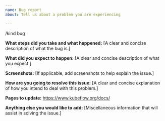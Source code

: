 ```yaml
---
name: Bug report
about: Tell us about a problem you are experiencing

---
```


/kind bug

<!-- This is an improvement needed section where you can report any bugs or suggestions for improvements, etc. -->

<!-- Before sumbitting this issue, please do fill in the following information. -->

**What steps did you take and what happened:**
[A clear and concise description of what the bug is.]


**What did you expect to happen:**
[A clear and concise description of what you expect.]

**Screenshots:**
[If applicable, add screenshots to help explain the issue.]

**How are you going to resolve this issue:**
[A clear and concise explanation of how you intend to deal with this problem.]

**Pages to update:**
https://www.kubeflow.org/docs/

**Anything else you would like to add:**
[Miscellaneous information that will assist in solving the issue.]
